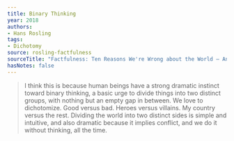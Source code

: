 ```yaml
---
title: Binary Thinking
year: 2018
authors:
- Hans Rosling
tags:
- Dichotomy
source: rosling-factfulness
sourceTitle: "Factfulness: Ten Reasons We're Wrong about the World – And Why Things Are Better Than You Think"
hasNotes: false
---
```


> I think this is because human beings have a strong dramatic instinct toward binary thinking, a basic urge to divide things into two distinct groups, with nothing but an empty gap in between. We love to dichotomize. Good versus bad. Heroes versus villains. My country versus the rest. Dividing the world into two distinct sides is simple and intuitive, and also dramatic because it implies conflict, and we do it without thinking, all the time.
